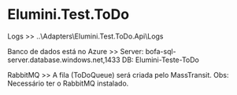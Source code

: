 # Elumini.Test.ToDo

Logs >> ..\Adapters\Elumini.Test.ToDo.Api\Logs

Banco de dados está no Azure >>
     Server: bofa-sql-server.database.windows.net,1433
     DB: Elumini-Teste-ToDo

RabbitMQ >> A fila (ToDoQueue) será criada pelo MassTransit. 
     Obs: Necessário ter o RabbitMQ instalado.
